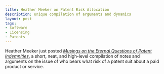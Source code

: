 ```yaml
---
title: Heather Meeker on Patent Risk Allocation
description: unique compilation of arguments and dynamics
layout: post
tags:
- Software
- Licensing
- Patents
---
```


Heather Meeker just posted [_Musings on the Eternal Questions of Patent Indemnities_](https://heathermeeker.com/2019/06/26/musings-on-the-eternal-question-of-patent-indemnities/), a short, neat, and high-level compilation of notes and arguments on the issue of who bears what risk of a patent suit about a paid product or service.
